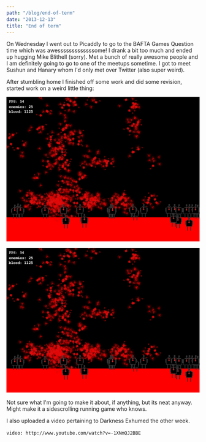 ```yaml
---
path: "/blog/end-of-term"
date: "2013-12-13"
title: "End of term"
---
```

On Wednesday I went out to Picaddly to go to the BAFTA Games Question time which was awesssssssssssssome! 
I drank a bit too much and ended up hugging Mike Blithell (sorry). Met a bunch of really awesome people and I am definitely going to go to one of the meetups sometime. 
I got to meet Sushun and Hanary whom I'd only met over Twitter (also super weird). 

After stumbling home I finished off some work and did some revision, started work on a weird little thing:

![Some weird bloody game screenshot](./blood-game-1.png)

![Some weird bloody game screenshot](./blood-game-1.png)

Not sure what I'm going to make it about, if anything, but its neat anyway. Might make it a sidescrolling running game who knows.

I also uploaded a video pertaining to Darkness Exhumed the other week.

`video: http://www.youtube.com/watch?v=-1XNmQJ2BBE`
